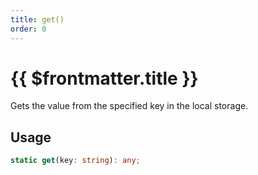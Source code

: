 ```yaml
---
title: get()
order: 0
---
```


# {{ $frontmatter.title }}

Gets the value from the specified key in the local storage.

## Usage

```ts
static get(key: string): any;
```
